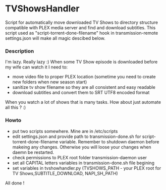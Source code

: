 # TVShowsHandler
Script for automatically move downloaded TV Shows to directory structure compatible with PLEX media server and find and download subtitles.
This script used as "script-torrent-done-filename" hook in transmission-remote settings.json will make all magic descibed below.

### Description
I'm lazy. Really lazy :) When some TV Show episode is downloaded before my wife can watch it I need to:
- move video file to proper PLEX location (sometime you need to create new folders when new season start)
- sanitize tv show filename so they are all consistent and easy readable
- download subtitles and convert them to SRT UTF8 encoded format

When you watch a lot of shows that is many tasks. How about just automate all this ? :)

### Howto
- put two scripts somewhere. Mine are in /etc/scripts
- edit settings.json and provide path to transmission-done.sh for script-torrent-done-filename variable. Remember to shutdown daemon before makeing any changes. Otherwise you will loose your changes when daemn be restarted.
- check permissions to PLEX root folder transmission-daemon user
- set all CAPITAL letters variables in transmission-done.sh file begining
- set variables in tvshowhandler.py (TVSHOWS_PATH - your PLEX root for TV Shows,SUBTITLE_DOWNLOAD, NAPI_SH_PATH)

All done !

